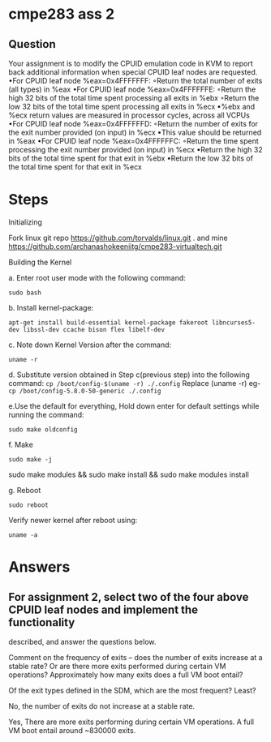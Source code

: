 # cmpe283 ass 2
## Question
Your assignment is to modify the CPUID emulation code in KVM to report back additional information 
when special CPUID leaf nodes are requested.
•For CPUID leaf node %eax=0x4FFFFFFF:
◦Return the total number of exits (all types) in %eax
•For CPUID leaf node %eax=0x4FFFFFFE:
◦Return the high 32 bits of the total time spent processing all exits in %ebx
◦Return the low 32 bits of the total time spent processing all exits in %ecx
▪%ebx and %ecx return values are measured in processor cycles, across all VCPUs
•For CPUID leaf node %eax=0x4FFFFFFD:
◦Return the number of exits for the exit number provided (on input) in %ecx
▪This value should be returned in %eax 
•For CPUID leaf node %eax=0x4FFFFFFC:
◦Return the time spent processing the exit number provided (on input) in %ecx
▪Return the high 32 bits of the total time spent for that exit in %ebx
▪Return the low 32 bits of the total time spent for that exit in %ecx

# Steps

Initializing

Fork linux git repo https://github.com/torvalds/linux.git . and mine https://github.com/archanashokeeniitg/cmpe283-virtualtech.git

Building the Kernel

a. Enter root user mode with the following command:

`sudo bash`

b. Install kernel-package:


`apt-get install build-essential kernel-package fakeroot libncurses5-dev libssl-dev ccache bison flex libelf-dev `


c. Note down Kernel Version after the command:

`uname -r`


d. Substitute version obtained in Step c(previous step) into the following command:
`cp /boot/config-$(uname -r) ./.config` Replace (uname -r) eg- `cp /boot/config-5.8.0-50-generic ./.config`


e.Use the default for everything, Hold down enter for default settings while running the command:


`sudo make oldconfig`

f. Make

`sudo make -j`

sudo make modules && sudo make install && sudo make modules install

g. Reboot

`sudo reboot`

Verify newer kernel after reboot using:

`uname -a`

# Answers

## For assignment 2, select two of the four above CPUID leaf nodes and implement the functionality 
described, and answer the questions below.

Comment on the frequency of exits – does the number of exits increase at a stable rate? Or are there 
more exits performed during certain VM operations? Approximately how many exits does a full VM 
boot entail?

Of the exit types defined in the SDM, which are the most frequent? Least?


No, the number of exits do not increase at a stable rate.

Yes, There are more exits performing during certain VM operations. A full VM boot entail around ~830000 exits.


